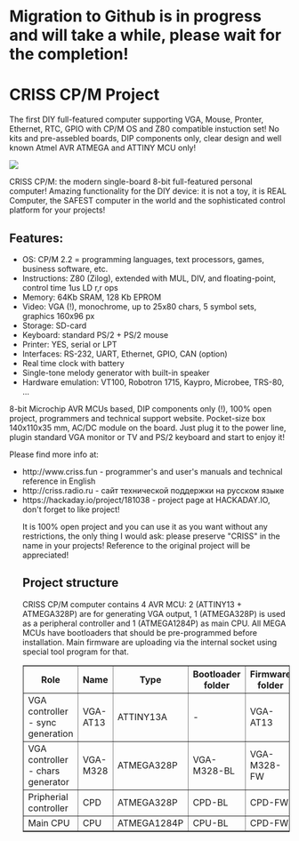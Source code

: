 <h1 color=red>Migration to Github is in progress and will take a while, please wait for the completion!</h1>

<h1>CRISS CP/M Project</h1>

The first DIY full-featured computer supporting VGA, Mouse, Pronter, Ethernet, RTC, GPIO with CP/M OS and Z80 compatible instuction set! No kits and pre-assebled boards, DIP components only, clear design and well known Atmel AVR ATMEGA and ATTINY MCU only!

<img src=http://criss.fun/criss/15002.png>

CRISS CP/M: the modern single-board 8-bit full-featured personal computer! Amazing functionality for the DIY device: it is not a toy, it is REAL Computer, the SAFEST computer in the world and the sophisticated control platform for your projects!

<h2>Features:</h2>

<ul>
<li> OS: CP/M 2.2 = programming languages, text processors, games, business software, etc.
<li> Instructions: Z80 (Zilog), extended with MUL, DIV, and floating-point, control time 1us LD r,r ops
<li> Memory: 64Kb SRAM, 128 Kb EPROM
<li> Video: VGA (!), monochrome, up to 25x80 chars, 5 symbol sets, graphics 160x96 px
<li> Storage: SD-card
<li> Keyboard: standard PS/2 + PS/2 mouse
<li> Printer: YES, serial or LPT
<li> Interfaces: RS-232, UART, Ethernet, GPIO, CAN (option)
<li> Real time clock with battery
<li> Single-tone melody generator with built-in speaker
<li> Hardware emulation: VT100, Robotron 1715, Kaypro, Microbee, TRS-80, ...
</ul>

8-bit Microchip AVR MCUs based, DIP components only (!), 100% open project, programmers and technical support website. Pocket-size box 140x110x35 mm, AC/DC module on the board. Just plug it to the power line, plugin standard VGA monitor or TV and PS/2 keyboard and start to enjoy it!

Please find more info at:
<ul>
<li> http://www.criss.fun - programmer's and user's manuals and technical reference in English
<li> http://criss.radio.ru - сайт технической поддержки на русском языке
<li> https://hackaday.io/project/181038 - project page at HACKADAY.IO, don't forget to like project!

It is 100% open project and you can use it as you want without any restrictions, the only thing I would ask: please preserve "CRISS" in the name in your projects! Reference to the original project will be appreciated! 
  
<h2>Project structure</h2>

CRISS CP/M computer contains 4 AVR MCU: 2 (ATTINY13 + ATMEGA328P) are for generating VGA output, 1 (ATMEGA328P) is used as a peripheral controller and 1 (ATMEGA1284P) as main CPU. All MEGA MCUs have bootloaders that should be pre-programmed before installation. Main firmware are uploading via the internal socket using special tool program for that.

<table border=1>
  <tr><th>Role</th><th>Name</th><th>Type</th><th>Bootloader folder</th><th>Firmware folder</th><th>Fuses</th><th>Comments</th></tr>
  <tr><td>VGA controller - sync generation</td><td>VGA-AT13</td><td>ATTINY13A</td><td>-</td><td>VGA-AT13</td><td></td><td></td></tr>
  <tr><td>VGA controller - chars generator</td><td>VGA-M328</td><td>ATMEGA328P</td><td>VGA-M328-BL</td><td>VGA-M328-FW</td><td></td><td></td></tr>
  <tr><td>Pripherial controller</td><td>CPD</td><td>ATMEGA328P</td><td>CPD-BL</td><td>CPD-FW</td><td></td><td></td></tr>
  <tr><td>Main CPU</td><td>CPU</td><td>ATMEGA1284P</td><td>CPU-BL</td><td>CPD-FW</td><td></td><td></td></tr>
</table>  


